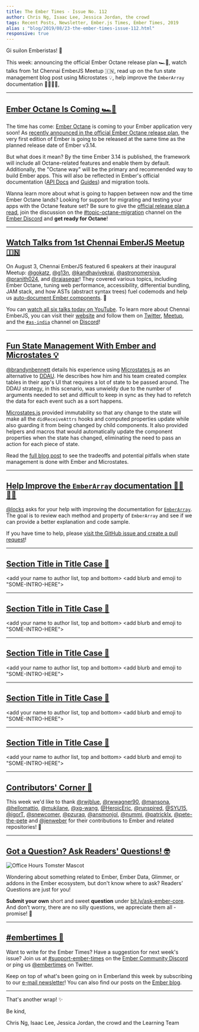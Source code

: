 ```yaml
---
title: The Ember Times - Issue No. 112
author: Chris Ng, Isaac Lee, Jessica Jordan, the crowd
tags: Recent Posts, Newsletter, Ember.js Times, Ember Times, 2019
alias : "blog/2019/08/23-the-ember-times-issue-112.html"
responsive: true
---
```


Gi suilon Emberistas! 🐹

This week:
announcing the official Ember Octane release plan 🏎🐹,
watch talks from 1st Chennai EmberJS Meetup 🇮🇳,
read up on the fun state management blog post using Microstates 💡,
help improve the `EmberArray` documentation 👩‍💻👨‍💻,
<SOME-INTRO-HERE-TO-KEEP-THEM-SUBSCRIBERS-READING>

---

## [Ember Octane Is Coming 🏎🐹](https://blog.emberjs.com/2019/08/15/octane-release-plan.html)

The time has come: [Ember Octane](https://emberjs.com/editions/) is coming to your Ember application very soon!
As [recently announced in the official Ember Octane release plan](https://blog.emberjs.com/2019/08/15/octane-release-plan.html), the very first edition of Ember is going to be released at the same time as the planned release date of Ember v3.14.

But what does it mean? By the time Ember 3.14 is published, the framework will include all Octane-related features and enable them by default. Additionally, the "Octane way" will be the primary and recommended way to build Ember apps. This will also be reflected in Ember's official documentation ([API Docs](https://api.emberjs.com/ember/release) and [Guides](https://octane-guides-preview.emberjs.com/release/upgrading/editions/)) and migration tools.

Wanna learn more about what is going to happen between now and the time Ember Octane lands? Looking for support for migrating and testing your apps with the Octane feature set? Be sure to give the [official release plan a read](https://blog.emberjs.com/2019/08/15/octane-release-plan.html), join the discussion on the [#topic-octane-migration](https://discordapp.com/channels/480462759797063690/608346628163633192) channel on the [Ember Discord](https://discordapp.com/invite/zT3asNS) and **get ready for Octane**!


---

## [Watch Talks from 1st Chennai EmberJS Meetup 🇮🇳](https://www.youtube.com/playlist?list=PLh_rF0Qob_sx79YDqa4945EbOuly3AXX1)

On August 3, Chennai EmberJS featured 6 speakers at their inaugural Meetup: [@gokatz](https://github.com/gokatz), [@g13n](https://github.com/g13n), [@kandhavivekraj](https://github.com/kandhavivekraj), [@astronomersiva](https://github.com/astronomersiva), [@pranith024](https://twitter.com/pranith024), and [@rajasegar](https://github.com/rajasegar)! They covered various topics, including Ember Octane, tuning web performance, accessibility, differential bundling, JAM stack, and how ASTs (abstract syntax trees) fuel codemods and help us [auto-document Ember components](https://github.com/rajasegar/ember-docgen). 💖

You can [watch all six talks today on YouTube](https://www.youtube.com/playlist?list=PLh_rF0Qob_sx79YDqa4945EbOuly3AXX1). To learn more about Chennai EmberJS, you can visit their [website](https://chennaiemberjs.in/) and follow them on [Twitter](https://twitter.com/EmberChennai), [Meetup](https://www.meetup.com/Chennai-EmberJS/), and the [`#as-india`](https://discordapp.com/channels/480462759797063690/562648585980739616) channel on [Discord](https://discordapp.com/invite/zT3asNS)!

---

## [Fun State Management With Ember and Microstates 💡](https://medium.com/@brandynlbennett/fun-state-management-with-ember-and-microstates-e6027a9dedb9)

[@brandynbennett](https://github.com/brandynbennett) details his experience using [Microstates.js](https://github.com/microstates/microstates.js) as an alternative to [DDAU](https://discuss.emberjs.com/t/readers-questions-what-is-meant-by-the-term-data-down-actions-up/15311). He describes how him and his team created complex tables in their app's UI that requires a lot of state to be passed around. The DDAU strategy, in this scenario, was unwieldy due to the number of arguments needed to set and difficult to keep in sync as they had to refetch the data for each event such as a sort happens.

[Microstates.js](https://github.com/microstates/microstates.js) provided immutability so that any change to the state will make all the `didReceiveAttrs` hooks and computed properties update while also guarding it from being changed by child components. It also provided helpers and macros that would automatically update the component properties when the state has changed, eliminating the need to pass an action for each piece of state.

Read the [full blog post](https://medium.com/@brandynlbennett/fun-state-management-with-ember-and-microstates-e6027a9dedb9) to see the tradeoffs and potential pitfalls when state management is done with Ember and Microstates.

---

## [Help Improve the `EmberArray` documentation 👩‍💻👨‍💻](https://github.com/emberjs/ember.js/issues/18228)

[@locks](https://github.com/locks) asks for your help with improving the documentation for [`EmberArray`](https://api.emberjs.com/ember/release/classes/EmberArray). The goal is to review each method and property of `EmberArray` and see if we can provide a better explanation and code sample.

If you have time to help, please [visit the GitHub issue and create a pull request](https://github.com/emberjs/ember.js/issues/18228)!

---

## [Section Title in Title Case 🐹](#section-url)

<change section title emoji>
<consider adding some bold to your paragraph>

<add your name to author list, top and bottom>
<add blurb and emoji to "SOME-INTRO-HERE">

---

## [Section Title in Title Case 🐹](#section-url)

<change section title emoji>
<consider adding some bold to your paragraph>

<add your name to author list, top and bottom>
<add blurb and emoji to "SOME-INTRO-HERE">

---

## [Section Title in Title Case 🐹](#section-url)

<change section title emoji>
<consider adding some bold to your paragraph>

<add your name to author list, top and bottom>
<add blurb and emoji to "SOME-INTRO-HERE">

---

## [Section Title in Title Case 🐹](#section-url)

<change section title emoji>
<consider adding some bold to your paragraph>

<add your name to author list, top and bottom>
<add blurb and emoji to "SOME-INTRO-HERE">

---

## [Section Title in Title Case 🐹](#section-url)

<change section title emoji>
<consider adding some bold to your paragraph>

<add your name to author list, top and bottom>
<add blurb and emoji to "SOME-INTRO-HERE">

---

## [Contributors' Corner 👏](https://guides.emberjs.com/release/contributing/repositories/)

<p>This week we'd like to thank <a href="https://github.com/rwjblue" target="gh-user">@rwjblue</a>, <a href="https://github.com/rwwagner90" target="gh-user">@rwwagner90</a>, <a href="https://github.com/mansona" target="gh-user">@mansona</a>, <a href="https://github.com/hellomattio" target="gh-user">@hellomattio</a>, <a href="https://github.com/mukilane" target="gh-user">@mukilane</a>, <a href="https://github.com/xg-wang" target="gh-user">@xg-wang</a>, <a href="https://github.com/HeroicEric" target="gh-user">@HeroicEric</a>, <a href="https://github.com/runspired" target="gh-user">@runspired</a>, <a href="https://github.com/SYU15" target="gh-user">@SYU15</a>, <a href="https://github.com/igorT" target="gh-user">@igorT</a>, <a href="https://github.com/snewcomer" target="gh-user">@snewcomer</a>, <a href="https://github.com/pzuraq" target="gh-user">@pzuraq</a>, <a href="https://github.com/ansmonjol" target="gh-user">@ansmonjol</a>, <a href="https://github.com/nummi" target="gh-user">@nummi</a>, <a href="https://github.com/patricklx" target="gh-user">@patricklx</a>, <a href="https://github.com/pete-the-pete" target="gh-user">@pete-the-pete</a> and <a href="https://github.com/jenweber" target="gh-user">@jenweber</a> for their contributions to Ember and related repositories! 💖</p>

---

## [Got a Question? Ask Readers' Questions! 🤓](https://docs.google.com/forms/d/e/1FAIpQLScqu7Lw_9cIkRtAiXKitgkAo4xX_pV1pdCfMJgIr6Py1V-9Og/viewform)

<div class="blog-row">
  <img class="float-right small transparent padded" alt="Office Hours Tomster Mascot" title="Readers' Questions" src="/images/tomsters/officehours.png" />

  <p>Wondering about something related to Ember, Ember Data, Glimmer, or addons in the Ember ecosystem, but don't know where to ask? Readers’ Questions are just for you!</p>

  <p><strong>Submit your own</strong> short and sweet <strong>question</strong> under <a href="https://bit.ly/ask-ember-core" target="rq">bit.ly/ask-ember-core</a>. And don’t worry, there are no silly questions, we appreciate them all - promise! 🤞</p>
</div>

---

## [#embertimes 📰](https://blog.emberjs.com/tags/newsletter.html)

Want to write for the Ember Times? Have a suggestion for next week's issue? Join us at [#support-ember-times](https://discordapp.com/channels/480462759797063690/485450546887786506) on the [Ember Community Discord](https://discordapp.com/invite/zT3asNS) or ping us [@embertimes](https://twitter.com/embertimes) on Twitter.

Keep on top of what's been going on in Emberland this week by subscribing to our [e-mail newsletter](https://the-emberjs-times.ongoodbits.com/)! You can also find our posts on the [Ember blog](https://emberjs.com/blog/tags/newsletter.html).

---

That's another wrap! ✨

Be kind,

Chris Ng, Isaac Lee, Jessica Jordan, the crowd and the Learning Team
